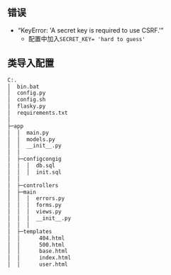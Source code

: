 
## 错误

- “KeyError: 'A secret key is required to use CSRF.'”
    - 配置中加入``SECRET_KEY= 'hard to guess'``

## 类导入配置

```bash
C:.
│  bin.bat
│  config.py
│  config.sh
│  flasky.py
│  requirements.txt
│
├─app
│  │  main.py
│  │  models.py
│  │  __init__.py
│  │
│  ├─configcongig
│  │  │  db.sql
│  │  │  init.sql 
│  │
│  ├─controllers
│  ├─main
│  │  │  errors.py
│  │  │  forms.py
│  │  │  views.py
│  │  │  __init__.py
│  │  │  
│  ├─templates
│  │      404.html
│  │      500.html
│  │      base.html
│  │      index.html
│  │      user.html

```